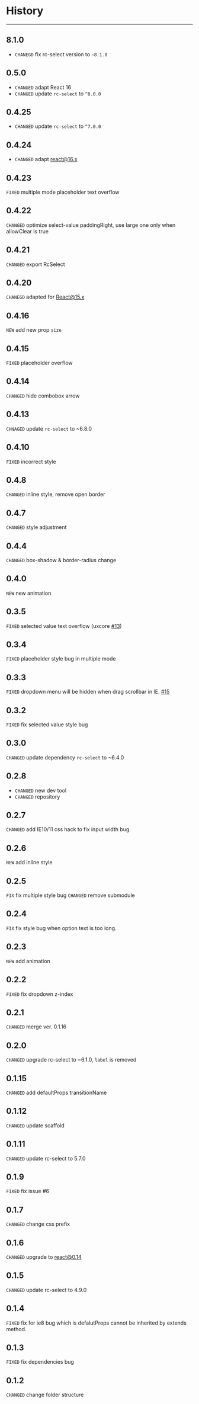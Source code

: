 # History

---

## 8.1.0

* `CHANEGD` fix rc-select version to `~8.1.0`

## 0.5.0

* `CHANGED` adapt React 16
* `CHANGED` update `rc-select` to `^8.0.0`

## 0.4.25

* `CHANGED` update `rc-select` to `^7.0.0`

## 0.4.24

* `CHANGED` adapt react@16.x

## 0.4.23

`FIXED` multiple mode placeholder text overflow

## 0.4.22

`CHANGED` optimize select-value paddingRight, use large one only when allowClear is true

## 0.4.21

`CHANGED` export RcSelect

## 0.4.20

`CHANEGD` adapted for React@15.x

## 0.4.16

`NEW` add new prop `size`

## 0.4.15

`FIXED` placeholder overflow

## 0.4.14

`CHANGED` hide combobox arrow

## 0.4.13

`CHNAGED` update `rc-select` to ~6.8.0

## 0.4.10

`FIXED` incorrect style

## 0.4.8

`CHANGED` inline style, remove open border

## 0.4.7

`CHANGED` style adjustment

## 0.4.4

`CHANGED` box-shadow & border-radius change

## 0.4.0

`NEW` new animation

## 0.3.5

`FIXED` selected value text overflow (uxcore [#13](https://github.com/uxcore/uxcore/issues/13))

## 0.3.4

`FIXED` placeholder style bug in multiple mode

## 0.3.3

`FIXED` dropdown menu will be hidden when drag scrollbar in IE. [#15](https://github.com/uxcore/uxcore-select2/issues/15)

## 0.3.2

`FIXED` fix selected value style bug

## 0.3.0

`CHANGED` update dependency `rc-select` to ~6.4.0

## 0.2.8

* `CHANGED` new dev tool
* `CHANGED` repository

## 0.2.7
`CHANGED` add IE10/11 css hack to fix input width bug.

## 0.2.6
`NEW` add inline style 

## 0.2.5

`FIX` fix multiple style bug
`CHANGED` remove submodule

## 0.2.4

`FIX` fix style bug when option text is too long. 

## 0.2.3

`NEW` add animation

## 0.2.2

`FIXED` fix dropdown z-index

## 0.2.1

`CHANGED` merge ver. 0.1.16

## 0.2.0

`CHANGED` upgrade rc-select to ~6.1.0, `label` is removed

## 0.1.15

`CHANGED` add defaultProps transitionName

## 0.1.12

`CHANGED` update scaffold

## 0.1.11

`CHANGED` update rc-select to 5.7.0

## 0.1.9

`FIXED` fix issue #6

## 0.1.7
`CHANGED` change css prefix

## 0.1.6
`CHANGED` upgrade to react@0.14

## 0.1.5
`CHANGED` update rc-select to 4.9.0

## 0.1.4

`FIXED` fix for ie8 bug which is defalutProps cannot be inherited by extends method.

## 0.1.3

`FIXED` fix dependencies bug

## 0.1.2

`CHANGED` change folder structure
